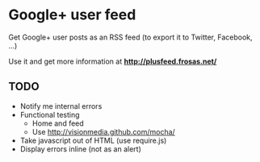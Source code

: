 # Google+ user feed

Get Google+ user posts as an RSS feed (to export it to Twitter, Facebook, ...)

Use it and get more information at **http://plusfeed.frosas.net/**

## TODO

- Notify me internal errors
- Functional testing
  - Home and feed
  - Use http://visionmedia.github.com/mocha/
- Take javascript out of HTML (use require.js)
- Display errors inline (not as an alert)
